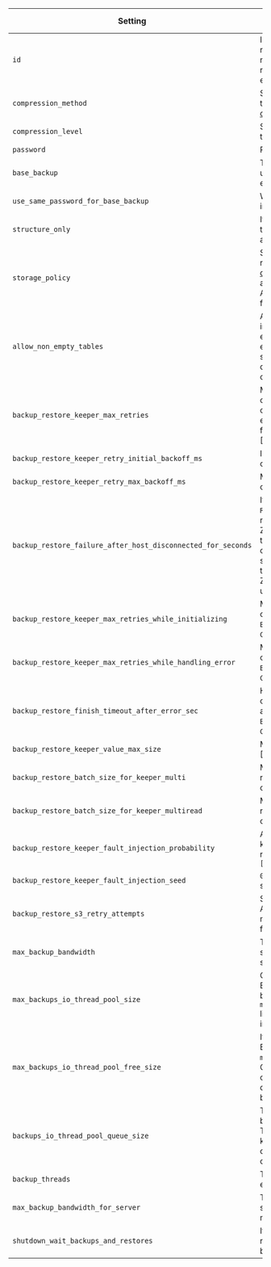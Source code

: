 | Setting                                                      | Description                                                                                                                                                                                                                                                                                                                                          | Default value |
|--------------------------------------------------------------|------------------------------------------------------------------------------------------------------------------------------------------------------------------------------------------------------------------------------------------------------------------------------------------------------------------------------------------------------|---------------|
| `id`                                                         | ID of backup or restore operation, randomly generated UUID is used if not specified. If there's already a running operation with the same ID, an exception is thrown.                                                                                                                                                                                |               |
| `compression_method`                                         | Specifies the compression method for the backup. See section ["column compression codecs"](/sql-reference/statements/create/table#column_compression_codec)                                                                                                                                                                                          |               |
| `compression_level`                                          | Specifies the compression level for the backup                                                                                                                                                                                                                                                                                                       |               |
| `password`                                                   | Password for the file on disk.                                                                                                                                                                                                                                                                                                                       |               |
| `base_backup`                                                | The destination of the base backup used for incremental backups. For example: `Disk('backups', '1.zip')`                                                                                                                                                                                                                                             |               |
| `use_same_password_for_base_backup`                          | Whether base backup archive should inherit the password from the query.                                                                                                                                                                                                                                                                              |               |
| `structure_only`                                             | If enabled, only backs up or restores the CREATE statements without the actual table data.                                                                                                                                                                                                                                                           |               |
| `storage_policy`                                             | Storage policy for the tables being restored. See ["using multiple block devices for data storage](../../engines/table-engines/mergetree-family/mergetree.md#table_engine-mergetree-multiple-volumes). Only applicable to the `RESTORE` command. Applies only to tables with an engine from the `MergeTree` family.                                  |               |
| `allow_non_empty_tables`                                     | Allows `RESTORE TABLE` to insert data into non-empty tables. This will mix earlier data in the table with the data extracted from the backup. This setting can therefore cause data duplication in the table, use with caution.                                                                                                                      | `0`           |
| `backup_restore_keeper_max_retries`                          | Max retries for [Zoo]Keeper operations in the middle of a BACKUP or RESTORE operation. Should be big enough so the whole operation won't fail because of a temporary [Zoo]Keeper failure.                                                                                                                                                            | `1000`        |
| `backup_restore_keeper_retry_initial_backoff_ms`             | Initial backoff timeout for [Zoo]Keeper operations during backup or restore                                                                                                                                                                                                                                                                          | `100`         |
| `backup_restore_keeper_retry_max_backoff_ms`                 | Max backoff timeout for [Zoo]Keeper operations during backup or restore                                                                                                                                                                                                                                                                              | `5000`        |
| `backup_restore_failure_after_host_disconnected_for_seconds` | If a host during a `BACKUP ON CLUSTER` or `RESTORE ON CLUSTER` operation doesn't recreate its ephemeral 'alive' node in ZooKeeper for this amount of time then the whole backup or restore is considered as failed. This value should be bigger than any reasonable time for a host to reconnect to ZooKeeper after a failure. Zero means unlimited. | `3600`        |
| `backup_restore_keeper_max_retries_while_initializing`       | Max retries for [Zoo]Keeper operations during the initialization of a `BACKUP ON CLUSTER` or `RESTORE ON CLUSTER` operation.                                                                                                                                                                                                                         | `20`          |
| `backup_restore_keeper_max_retries_while_handling_error`     | Max retries for [Zoo]Keeper operations while handling an error of a `BACKUP ON CLUSTER` or `RESTORE ON CLUSTER` operation.                                                                                                                                                                                                                           | `20`          |
| `backup_restore_finish_timeout_after_error_sec`              | How long the initiator should wait for other host to react to the 'error' node and stop their work on the current `BACKUP ON CLUSTER` or `RESTORE ON CLUSTER` operation.                                                                                                                                                                             | `180`         |
| `backup_restore_keeper_value_max_size`                       | Maximum size of data of a [Zoo]Keeper's node during backup                                                                                                                                                                                                                                                                                           | `1048576`     |
| `backup_restore_batch_size_for_keeper_multi`                 | Maximum size of batch for multi request to [Zoo]Keeper during backup or restore                                                                                                                                                                                                                                                                      | `1000`        |
| `backup_restore_batch_size_for_keeper_multiread`             | Maximum size of batch for multiread request to [Zoo]Keeper during backup or restore                                                                                                                                                                                                                                                                  | `10000`       |
| `backup_restore_keeper_fault_injection_probability`          | Approximate probability of failure for a keeper request during backup or restore. Valid value is in interval `[0.0f, 1.0f]`                                                                                                                                                                                                                          | `0`           |
| `backup_restore_keeper_fault_injection_seed`                 | `0` for a random seed, otherwise the setting value                                                                                                                                                                                                                                                                                                   | `0`           |
| `backup_restore_s3_retry_attempts`                           | Setting for Aws::Client::RetryStrategy, Aws::Client does retries itself, 0 means no retries. It takes place only for backup/restore.                                                                                                                                                                                                                 | `1000`        |
| `max_backup_bandwidth`                                       | The maximum read speed in bytes per second for particular backup on server. Zero means unlimited.                                                                                                                                                                                                                                                    | `0`           |
| `max_backups_io_thread_pool_size`                            | ClickHouse uses threads from the Backups IO Thread pool to do S3 backup IO operations. `max_backups_io_thread_pool_size` limits the maximum number of threads in the pool.                                                                                                                                                                           | `1000`        |
| `max_backups_io_thread_pool_free_size`                       | If the number of **idle** threads in the Backups IO Thread pool exceeds `max_backup_io_thread_pool_free_size`, ClickHouse will release resources occupied by idling threads and decrease the pool size. Threads can be created again if necessary.                                                                                                   | `0`           |
| `backups_io_thread_pool_queue_size`                          | The maximum number of jobs that can be scheduled on the Backups IO Thread pool. It is recommended to keep this queue unlimited due to the current S3 backup logic. Note: A value of `0` (default) means unlimited.                                                                                                                                   | `0`           |
| `backup_threads`                                             | The maximum number of threads to execute `BACKUP` requests.                                                                                                                                                                                                                                                                                          |               |
| `max_backup_bandwidth_for_server`                            | The maximum read speed in bytes per second for all backups on server. Zero means unlimited.                                                                                                                                                                                                                                                          | `0`           |
| `shutdown_wait_backups_and_restores`                         | If set to true ClickHouse will wait for running backups and restores to finish before shutdown.                                                                                                                                                                                                                                                      | `1`           |
